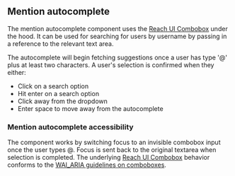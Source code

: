 ## Mention autocomplete

The mention autocomplete component uses the [Reach UI Combobox](https://reach.tech/combobox/) under the hood. It can be used for searching for users by username by passing in a reference to the relevant text area.

The autocomplete will begin fetching suggestions once a user has type '@' plus at least two characters. A user's selection is confirmed when they either:

- Click on a search option
- Hit enter on a search option
- Click away from the dropdown
- Enter space to move away from the autocomplete

### Mention autocomplete accessibility

The component works by switching focus to an invisible combobox input once the user types @. Focus is sent back to the original textarea when selection is completed. The underlying [Reach UI Combobox](https://reach.tech/combobox/) behavior conforms to the [WAI_ARIA guidelines on comboboxes](https://www.w3.org/TR/wai-aria-practices-1.2/#combobox).
